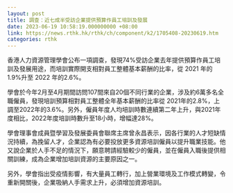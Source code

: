 ```yaml
---
layout: post
title: 調查：近七成半受訪企業提供預算作員工培訓及發展
date: 2023-06-19 10:58:19.000000000 +08:00
link: https://news.rthk.hk/rthk/ch/component/k2/1705408-20230619.htm
categories: rthk
---
```


香港人力資源管理學會公布一項調查，發現74%受訪企業去年提供預算作員工培訓及發展用途，而培訓實際開支相對員工整體基本薪酬的比率，從 2021 年的 1.9%升至 2022 年的2.6%。

學會於今年2月至4月期間訪問107間來自20個不同行業的企業，涉及約6萬多名全職僱員，發現培訓預算相對員工整體全年基本薪酬的比率從 2021年的2.8%，上調至2022年的3.6%。另外，僱員年度人均培訓時數連續第二年上升，與2021年度相比，2022年度培訓時數升至18小時，增幅達28%。

學會理事會成員暨學習及發展委員會聯席主席曾永昌表示，因各行業的人才短缺情況持續，為挽留人才，企業認為有必要投放更多資源培訓僱員以提升職業技能。他又說企業於人手不足的情況下，願意聘請經驗較少的僱員，並在僱員入職後提供相關訓練，成為企業增加培訓資源的主要原因之一。

另外，學會指出受疫情影響，有大量員工轉行，加上營業環境及工作模式轉變，令重新開關後，企業吸納人手需求上升，必須增加資源培訓。
